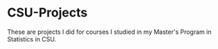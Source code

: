 # CSU-Projects

These are projects I did for courses I studied in my Master's Program in Statistics in CSU.
